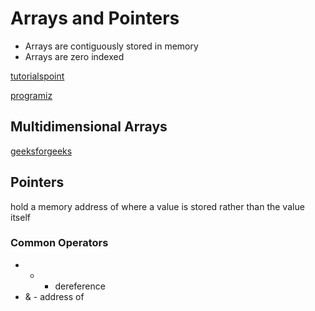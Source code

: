 # Arrays and Pointers
* Arrays are contiguously stored in memory
* Arrays are zero indexed

[tutorialspoint](https://www.tutorialspoint.com/cprogramming/c_arrays.htm)

[programiz](https://www.programiz.com/c-programming/c-pointers-arrays)

## Multidimensional Arrays
[geeksforgeeks](https://www.geeksforgeeks.org/multidimensional-arrays-c-cpp/)

## Pointers
hold a memory address of where a value is stored rather than the value itself

### Common Operators
* * - dereference
* & - address of

